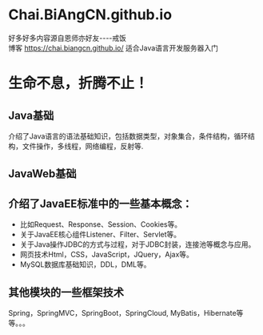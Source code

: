 # Chai.BiAngCN.github.io
好多好多内容源自恩师亦好友----戒饭</br>
博客 https://chai.biangcn.github.io/ 适合Java语言开发服务器入门</br>

# 生命不息，折腾不止！

## Java基础

介绍了Java语言的语法基础知识，包括数据类型，对象集合，条件结构，循环结构，文件操作，多线程，网络编程，反射等.

## JavaWeb基础

## 介绍了JavaEE标准中的一些基本概念：

- 比如Request、Response、Session、Cookies等。
- 关于JavaEE核心组件Listener、Filter、Servlet等。
- 关于Java操作JDBC的方式与过程，对于JDBC封装，连接池等概念与应用。
- 网页技术Html，CSS，JavaScript，JQuery，Ajax等。
- MySQL数据库基础知识，DDL，DML等。

## 其他模块的一些框架技术

Spring，SpringMVC，SpringBoot，SpringCloud, MyBatis，Hibernate等等。。。
